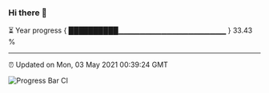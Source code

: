### Hi there 👋

⏳ Year progress { ██████████▁▁▁▁▁▁▁▁▁▁▁▁▁▁▁▁▁▁▁▁ } 33.43 %

---

⏰ Updated on Mon, 03 May 2021 00:39:24 GMT

![Progress Bar CI](https://github.com/liununu/liununu/workflows/Progress%20Bar%20CI/badge.svg)
